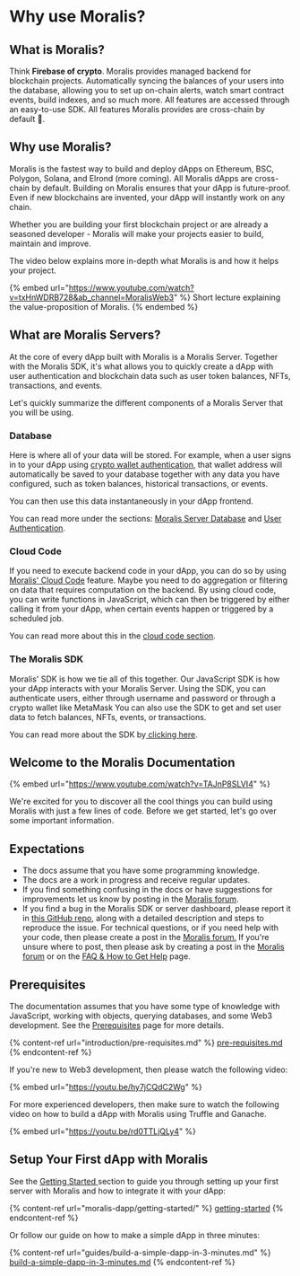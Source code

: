 # Why use Moralis?

## What is Moralis?

Think **Firebase of crypto**. Moralis provides managed backend for blockchain projects. Automatically syncing the balances of your users into the database, allowing you to set up on-chain alerts, watch smart contract events, build indexes, and so much more. All features are accessed through an easy-to-use SDK. All features Moralis provides are cross-chain by default 🤯.

## Why use Moralis?

Moralis is the fastest way to build and deploy dApps on Ethereum, BSC, Polygon, Solana, and Elrond (more coming). All Moralis dApps are cross-chain by default. Building on Moralis ensures that your dApp is future-proof. Even if new blockchains are invented, your dApp will instantly work on any chain.

Whether you are building your first blockchain project or are already a seasoned developer - Moralis will make your projects easier to build, maintain and improve.

The video below explains more in-depth what Moralis is and how it helps your project.

{% embed url="https://www.youtube.com/watch?v=txHnWDRB728&ab_channel=MoralisWeb3" %}
Short lecture explaining the value-proposition of Moralis.
{% endembed %}

## What are Moralis Servers?

At the core of every dApp built with Moralis is a Moralis Server. Together with the Moralis SDK, it's what allows you to quickly create a dApp with user authentication and blockchain data such as user token balances, NFTs, transactions, and events.

Let's quickly summarize the different components of a Moralis Server that you will be using.

### Database

Here is where all of your data will be stored. For example, when a user signs in to your dApp using [crypto wallet authentication](https://docs.moralis.io/moralis-dapp/users/crypto-login), that wallet address will automatically be saved to your database together with any data you have configured, such as token balances, historical transactions, or events.

You can then use this data instantaneously in your dApp frontend.

You can read more under the sections: [Moralis Server Database](moralis-dapp/database/) and [User Authentication](moralis-dapp/users/crypto-login.md).

### Cloud Code

If you need to execute backend code in your dApp, you can do so by using [Moralis' Cloud Code](moralis-dapp/cloud-code/) feature. Maybe you need to do aggregation or filtering on data that requires computation on the backend. By using cloud code, you can write functions in JavaScript, which can then be triggered by either calling it from your dApp, when certain events happen or triggered by a scheduled job.

You can read more about this in the [cloud code section](moralis-dapp/cloud-code/).

### The Moralis SDK

Moralis' SDK is how we tie all of this together. Our JavaScript SDK is how your dApp interacts with your Moralis Server. Using the SDK, you can authenticate users, either through username and password or through a crypto wallet like MetaMask You can also use the SDK to get and set user data to fetch balances, NFTs, events, or transactions.

You can read more about the SDK by[ clicking here](https://docs.moralis.io/moralis-dapp/getting-started/connect-the-sdk).

## Welcome to the Moralis Documentation

{% embed url="https://www.youtube.com/watch?v=TAJnP8SLVI4" %}

We're excited for you to discover all the cool things you can build using Moralis with just a few lines of code. Before we get started, let's go over some important information.

## Expectations

- The docs assume that you have some programming knowledge.
- The docs are a work in progress and receive regular updates.
- If you find something confusing in the docs or have suggestions for improvements let us know by posting in the [Moralis forum](https://forum.moralis.io).
- If you find a bug in the Moralis SDK or server dashboard, please report it in [this GitHub repo](https://github.com/MoralisWeb3/issue-tracker), along with a detailed description and steps to reproduce the issue. For technical questions, or if you need help with your code, then please create a post in the [Moralis forum.](https://forum.moralis.io) If you're unsure where to post, then please ask by creating a post in the [Moralis forum](https://forum.moralis.io) or on the [FAQ & How to Get Help](https://forum.moralis.io/c/faq/12) page.

## Prerequisites

The documentation assumes that you have some type of knowledge with JavaScript, working with objects, querying databases, and some Web3 development. See the [Prerequisites](introduction/pre-requisites.md) page for more details.

{% content-ref url="introduction/pre-requisites.md" %}
[pre-requisites.md](introduction/pre-requisites.md)
{% endcontent-ref %}

If you're new to Web3 development, then please watch the following video:

{% embed url="https://youtu.be/hy7jCQdC2Wg" %}

For more experienced developers, then make sure to watch the following video on how to build a dApp with Moralis using Truffle and Ganache.

{% embed url="https://youtu.be/rd0TTLjQLy4" %}

## Setup Your First dApp with Moralis

See the [Getting Started ](https://docs.moralis.io/moralis-dapp/getting-started)section to guide you through setting up your first server with Moralis and how to integrate it with your dApp:

{% content-ref url="moralis-dapp/getting-started/" %}
[getting-started](moralis-dapp/getting-started/)
{% endcontent-ref %}

Or follow our guide on how to make a simple dApp in three minutes:

{% content-ref url="guides/build-a-simple-dapp-in-3-minutes.md" %}
[build-a-simple-dapp-in-3-minutes.md](guides/build-a-simple-dapp-in-3-minutes.md)
{% endcontent-ref %}
